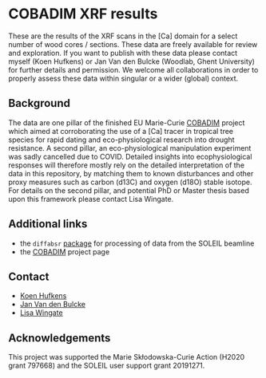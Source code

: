 # COBADIM XRF results

These are the results of the XRF scans in the [Ca] domain for a select number of wood cores / sections. These data are freely available for review and exploration. If you want to publish with these data please contact myself (Koen Hufkens) or Jan Van den Bulcke (Woodlab, Ghent University) for further details and permission. We welcome all collaborations in order to properly assess these data within singular or a wider (global) context.

## Background

The data are one pillar of the finished EU Marie-Curie [COBADIM](cobadim.org) project which aimed at corroborating the use of a [Ca] tracer in tropical tree species for rapid dating and eco-physiological research into drought resistance. A second pillar, an eco-physiological manipulation experiment was sadly cancelled due to COVID. Detailed insights into ecophysiological responses will therefore mostly rely on the detailed interpretation of the data in this repository, by matching them to known disturbances and other proxy measures such as carbon (d13C) and oxygen (d18O) stable isotope. For details on the second pillar, and potential PhD or Master thesis based upon this framework please contact Lisa Wingate.

## Additional links

- the `diffabsr` [package](https://github.com/bluegreen-labs/diffabsr) for processing of data from the SOLEIL beamline
- the [COBADIM](cobadim.org) project page

## Contact

- [Koen Hufkens](bluegreenlabs.org)
- [Jan Van den Bulcke](https://www.ugent.be/bw/environment/en/research/woodlab/Staff/jan-van-den-bulcke.htm)
- [Lisa Wingate](https://www.researchgate.net/profile/Lisa-Wingate)

## Acknowledgements

This project was supported the Marie Skłodowska-Curie Action (H2020 grant 797668) and the SOLEIL user support grant 20191271.
